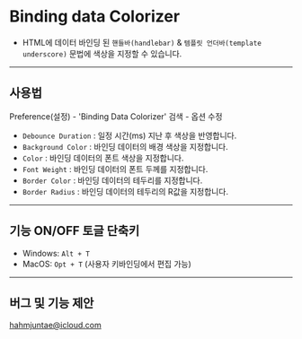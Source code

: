 # Binding data Colorizer

-   HTML에 데이터 바인딩 된 `핸들바(handlebar)` & `템플릿 언더바(template underscore)` 문법에 색상을 지정할 수 있습니다.

---

## 사용법

Preference(설정) - 'Binding Data Colorizer' 검색 - 옵션 수정

-   `Debounce Duration` : 일정 시간(ms) 지난 후 색상을 반영합니다.
-   `Background Color` : 바인딩 데이터의 배경 색상을 지정합니다.
-   `Color` : 바인딩 데이터의 폰트 색상을 지정합니다.
-   `Font Weight` : 바인딩 데이터의 폰트 두께를 지정합니다.
-   `Border Color` : 바인딩 데이터의 테두리를 지정합니다.
-   `Border Radius` : 바인딩 데이터의 테두리의 R값을 지정합니다.

---

## 기능 ON/OFF 토글 단축키

-   Windows: `Alt + T`
-   MacOS: `Opt + T`
(사용자 키바인딩에서 편집 가능)

---

## 버그 및 기능 제안

hahmjuntae@icloud.com
